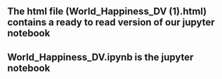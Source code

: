 ## The html file (World_Happiness_DV (1).html) contains a ready to read version of our jupyter notebook
## World_Happiness_DV.ipynb is the jupyter notebook
